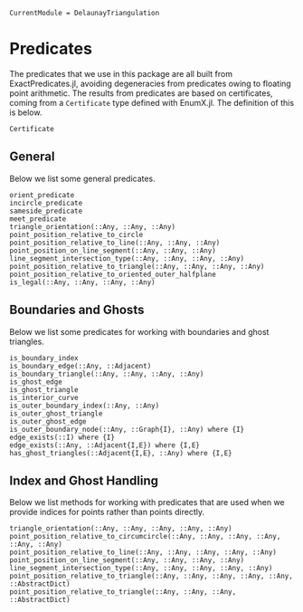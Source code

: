 ```@meta
CurrentModule = DelaunayTriangulation
```

# Predicates 

The predicates that we use in this package are all built from ExactPredicates.jl, avoiding degeneracies from predicates owing to floating point arithmetic. The results from predicates are based on certificates, coming from a `Certificate` type defined with EnumX.jl. The definition of this is below.

```@docs 
Certificate
```

## General 

Below we list some general predicates.

```@docs 
orient_predicate
incircle_predicate 
sameside_predicate 
meet_predicate
triangle_orientation(::Any, ::Any, ::Any)
point_position_relative_to_circle 
point_position_relative_to_line(::Any, ::Any, ::Any) 
point_position_on_line_segment(::Any, ::Any, ::Any) 
line_segment_intersection_type(::Any, ::Any, ::Any, ::Any) 
point_position_relative_to_triangle(::Any, ::Any, ::Any, ::Any) 
point_position_relative_to_oriented_outer_halfplane
is_legal(::Any, ::Any, ::Any, ::Any)
```

## Boundaries and Ghosts 

Below we list some predicates for working with boundaries and ghost triangles. 

```@docs 
is_boundary_index 
is_boundary_edge(::Any, ::Adjacent) 
is_boundary_triangle(::Any, ::Any, ::Any, ::Any) 
is_ghost_edge 
is_ghost_triangle 
is_interior_curve
is_outer_boundary_index(::Any, ::Any) 
is_outer_ghost_triangle 
is_outer_ghost_edge
is_outer_boundary_node(::Any, ::Graph{I}, ::Any) where {I} 
edge_exists(::I) where {I}
edge_exists(::Any, ::Adjacent{I,E}) where {I,E}
has_ghost_triangles(::Adjacent{I,E}, ::Any) where {I,E} 
```

## Index and Ghost Handling

Below we list methods for working with predicates that are used when we provide indices for points rather than points directly.

```@docs 
triangle_orientation(::Any, ::Any, ::Any, ::Any, ::Any)
point_position_relative_to_circumcircle(::Any, ::Any, ::Any, ::Any, ::Any, ::Any)
point_position_relative_to_line(::Any, ::Any, ::Any, ::Any, ::Any)
point_position_on_line_segment(::Any, ::Any, ::Any, ::Any)
line_segment_intersection_type(::Any, ::Any, ::Any, ::Any, ::Any)
point_position_relative_to_triangle(::Any, ::Any, ::Any, ::Any, ::Any, ::AbstractDict)
point_position_relative_to_triangle(::Any, ::Any, ::Any, ::AbstractDict)
```